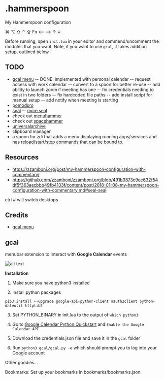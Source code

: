 # .hammerspoon
My Hammerspoon configuration

⌘ ⌥ ⇧ ⌃ ⇪ Fn ⟵ ⟶ ↑ ↓

Before running, open `init.lua` in your editor and commend/uncomment the modules that you want. Note, if you want to use `gcal`, it takes addition setup, outlined below.

## TODO
- [gcal menu](https://kevzheng.com/hammerspoon-karabiner)
-- DONE: implemented with personal calendar
-- request access with work calendar
-- convert to a spoon for better re-use
-- add ability to launch zoom if meeting has one
-- fix credentials needing to exist in two folders
-- fix hardcoded file paths
-- add install script for manual setup
-- add notify when meeting is starting
- [pomodoro](https://kevzheng.com/hammerspoon-karabiner)
- [seal](http://www.hammerspoon.org/Spoons/Seal.html)
-- [more seal](https://github.com/zzamboni/zzamboni.org/blob/491b3873c9ec632f54df5f363aecbbb49fb4103f/content/post/2018-01-08-my-hammerspoon-configuration-with-commentary.md#seal-seal)
- check out [menuhammer](https://github.com/FryJay/MenuHammer)
- check out [spacehammer](https://github.com/agzam/spacehammer)
- [universalarchive](http://www.hammerspoon.org/Spoons/UniversalArchive.html)
- clipboard manager
- a spoon for zdi that adds a menu displaying running apps/services and has reload/start/stop commands that can be bound to.

## Resources
- https://zzamboni.org/post/my-hammerspoon-configuration-with-commentary/
- https://github.com/zzamboni/zzamboni.org/blob/491b3873c9ec632f54df5f363aecbbb49fb4103f/content/post/2018-01-08-my-hammerspoon-configuration-with-commentary.md#seal-seal

 ctrl # will switch desktops

## Credits

- [gcal menu](https://kevzheng.com/hammerspoon-karabiner)

## gcal

menubar extension to interact with __Google Calendar__ events

![alt text](assets/gcal-preview.png)

**Installation**

1. Make sure you have python3 installed

2. Install python packages

```
pip3 install --upgrade google-api-python-client oauth2client python-dateutil httplib2
```

3. Set PYTHON_BINARY in init.lua to the output of `which python3`

4. Go to [Google Calendar Python
   Quickstart](https://developers.google.com/calendar/quickstart/python) and
   `Enable the Google Calendar API`

5. Download the credentials.json file and save it in the `gcal` folder

6. Run `python3 gcal/gcal.py -e` which should prompt you to log into your
   Google account

Other goodies...

Bookmarks: Set up your bookmarks in bookmarks/bookmarks.json
